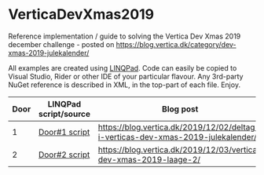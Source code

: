 # VerticaDevXmas2019
Reference implementation / guide to solving the Vertica Dev Xmas 2019 december challenge - posted on https://blog.vertica.dk/category/dev-xmas-2019-julekalender/

All examples are created using [LINQPad](https://www.linqpad.net/). Code can easily be copied to Visual Studio, Rider or other IDE of your particular flavour. Any 3rd-party NuGet reference is described in XML, in the top-part of each file. Enjoy.

| Door | LINQPad script/source | Blog post
| --- | --- | --- |
| 1 | [Door#1 script](vertica-dev-xmas-2019-door%231.linq) | https://blog.vertica.dk/2019/12/02/deltag-i-verticas-dev-xmas-2019-julekalender/ |
| 2 | [Door#2 script](vertica-dev-xmas-2019-door%232.linq) | https://blog.vertica.dk/2019/12/03/vertica-dev-xmas-2019-laage-2/ |
